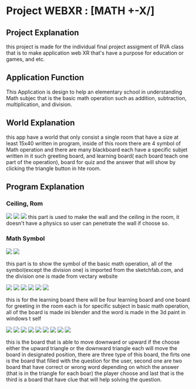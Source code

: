 # Project WEBXR : [MATH +-X/]
## Project Explanation
this project is made for the individual final project assigment of RVA class that is to make application web XR that's have a purpose for education or games, and etc. 

## Application Function
This Application is design to help an elementary school in understanding Math subjec that is the basic math operation such as addition, subtraction, multiplication, and division.

## World Explanation
this app have a world that only consist a single room that have a size at least 15x40 written in program, inside of this room there are 4 symbol of Math operation and there are many blackboard each have a specific subjet written in it such greeting board, and learning board( each board teach one part of the operation), board for quiz and the answer that will show by clicking the triangle button in hte room.

## Program Explanation

### Ceiling, Rom
![](A-Frame_FP_Math\Image_forgithub\bagian1_penjelasanWorld.png) 
![](A-Frame_FP_Math\Image_forgithub\Picture1.1_world.png)
![](A-Frame_FP_Math\Image_forgithub\Picture1.2_world.png)
this part is used to make the wall and the ceiling in the room, it doesn't have a physics so user can penetrate the wall if choose so.

### Math Symbol
![](A-Frame_FP_Math\Image_forgithub\bagian2_Symbol.png)
![](A-Frame_FP_Math\Image_forgithub\Picture2_Symbol.png)

this part is to show the symbol of the basic math operation, all of the symbol(except the division one) is imported from the sketchfab.com, and the division one is made from vectary website

![](A-Frame_FP_Math\Image_forgithub\bagian3_PapanBelajar.png)
![](A-Frame_FP_Math\Image_forgithub\Picture3.1_PapanAwal.png)
![](A-Frame_FP_Math\Image_forgithub\Picture3.2_PapanPertambahan.png)
![](A-Frame_FP_Math\Image_forgithub\Picture3.3_PapanPengurangan.png)
![](A-Frame_FP_Math\Image_forgithub\Picture3.4_PapanPerkalian.png)
![](A-Frame_FP_Math\Image_forgithub\Picture3.5_PapanPembagian.png)

this is for the learning board there will be four learning board and one board for greeting in the room each is for specific subject in basic math operation, all of the board is made ini blender and the word is made in the 3d paint in windows t self

![](A-Frame_FP_Math\Image_forgithub\Picture5.4_Quiz)
![](A-Frame_FP_Math\Image_forgithub\bagian4_MulaiQuiz.png)
![](A-Frame_FP_Math\Image_forgithub\Picture4_PapanMulaiQuiz.png)
![](A-Frame_FP_Math\Image_forgithub\bagian5_PanahAtas.png)
![](A-Frame_FP_Math\Image_forgithub\Picture5.1_PanahAtas.png)
![](A-Frame_FP_Math\Image_forgithub\bagian6_PanahBawah.png)
![](A-Frame_FP_Math\Image_forgithub\Picture5.2_PanahBawah.png)
![](A-Frame_FP_Math\Image_forgithub\bagian7_PapanQuiz.png)
![](A-Frame_FP_Math\Image_forgithub\Picture5.3_PapanQuiz.png)

this is the board that is able to move downward or upward if the choose either the upward triangle or the downward triangle each will move the board in designated position, there are three type of this board, the firts one is the board that filled with the question for the user, second one are two board that have correct or wrong word depending on which the answer (that is in the triangle for each boar) the player choose and last that is the third is a board that have clue that will help solving the question.    

